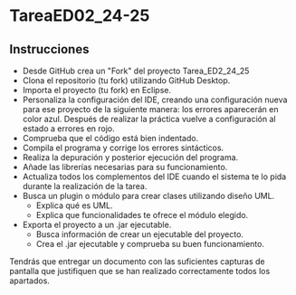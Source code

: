 # TareaED02_24-25

## Instrucciones
- Desde GitHub crea un "Fork" del proyecto Tarea_ED2_24_25
- Clona el repositorio (tu fork) utilizando GitHub Desktop.
- Importa el proyecto (tu fork) en Eclipse.
- Personaliza la configuración del IDE, creando una configuración nueva para ese proyecto de la siguiente manera: los errores aparecerán en color azul. Después de realizar la práctica vuelve a configuración al estado a errores en rojo.
- Comprueba que el código está bien indentado.
- Compila el programa y corrige los errores sintácticos.
- Realiza la depuración y posterior ejecución del programa.
- Añade las librerías necesarias para su funcionamiento.
- Actualiza todos los complementos del IDE cuando el sistema te lo pida durante la realización de la tarea.
- Busca un plugin o módulo para crear clases utilizando diseño UML.
    - Explica qué es UML.
    - Explica que funcionalidades te ofrece el módulo elegido.
- Exporta el proyecto a un .jar ejecutable.
    - Busca información de crear un ejecutable del proyecto.
    - Crea el .jar ejecutable y comprueba su buen funcionamiento.

Tendrás que entregar un documento con las suficientes capturas de pantalla que justifiquen que se han realizado correctamente todos los apartados.
  
